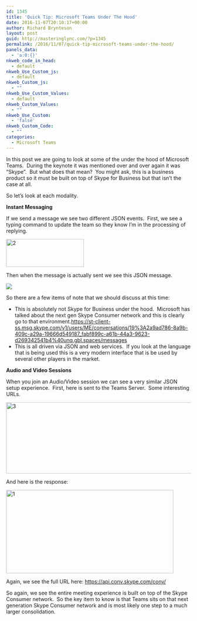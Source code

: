 ```yaml
---
id: 1345
title: 'Quick Tip: Microsoft Teams Under The Hood'
date: 2016-11-07T20:10:17+00:00
author: Richard Brynteson
layout: post
guid: http://masteringlync.com/?p=1345
permalink: /2016/11/07/quick-tip-microsoft-teams-under-the-hood/
panels_data:
  - 'a:0:{}'
nkweb_code_in_head:
  - default
nkweb_Use_Custom_js:
  - default
nkweb_Custom_js:
  - ""
nkweb_Use_Custom_Values:
  - default
nkweb_Custom_Values:
  - ""
nkweb_Use_Custom:
  - 'false'
nkweb_Custom_Code:
  - ""
categories:
  - Microsoft Teams
---
```

In this post we are going to look at some of the under the hood of Microsoft Teams.  During the keynote it was mentioned over and over again it was &#8220;Skype&#8221;.  But what does that mean?  You might ask, this is a business product so it must be built on top of Skype for Business but that isn&#8217;t the case at all.

So let&#8217;s look at each modality.

**Instant Messaging**

If we send a message we see two different JSON events.  First, we see a typing command to update the team so they know I&#8217;m in the processing of replying.

<img class="alignnone size-full wp-image-1347" src="https://masteringlync.com/wp-content/uploads/sites/2/2016/11/2-3.png?resize=212%2C76&#038;ssl=1" alt="2" width="212" height="76" data-recalc-dims="1" />

Then when the message is actually sent we see this JSON message.

<img class="alignnone wp-image-1346 size-full" src="https://masteringlync.com/wp-content/uploads/sites/2/2016/11/1-3.png?resize=300%2C117&ssl=1 300w" sizes="(max-width: 325px) 100vw, 325px" data-recalc-dims="1" />

So there are a few items of note that we should discuss at this time:

  * This is absolutely not Skype for Business under the hood.  Microsoft has talked about the next gen Skype Consumer network and this is clearly go to that environment.https://st-client-ss.msg.skype.com/v1/users/ME/conversations/19%3A2a9ad786-8a9b-409c-a29a-19666d549187_fabf899c-a61b-44a3-9623-d269342541b4%40unq.gbl.spaces/messages
  * This is all driven via JSON and web services.  If you look at the language that is being used this is a very modern interface that is be used by several other players in the market.

**Audio and Video Sessions**

When you join an Audio/Video session we can see a very similar JSON setup experience.  First, here is sent to the Teams Server.  Some interesting URLs.

<img class="alignnone wp-image-1349" src="https://masteringlync.com/wp-content/uploads/sites/2/2016/11/3-3.png?resize=600%2C194&#038;ssl=1" alt="3" width="600" height="194" data-recalc-dims="1" />

And here is the response:

<img class="alignnone wp-image-1353 size-full" src="https://masteringlync.com/wp-content/uploads/sites/2/2016/11/1-4.png?resize=456%2C227&#038;ssl=1" alt="1" width="456" height="227" data-recalc-dims="1" />

Again, we see the full URL here: https://api.conv.skype.com/conv/

So again, we see the entire meeting experience is built on top of the Skype Consumer network.  So the key item to know is that Teams sits on that next generation Skype Consumer network and is most likely one step to a much larger consolidation.